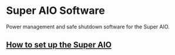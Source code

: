 # Super AIO Software
Power management and safe shutdown software for the Super AIO.

## [How to set up the Super AIO](https://github.com/kiteretro/Super-AIO/wiki/How-to-set-up-the-Super-AIO)
